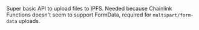 Super basic API to upload files to IPFS. Needed because Chainlink Functions doesn't seem to support FormData, required for `multipart/form-data` uploads.